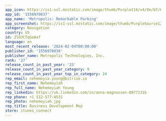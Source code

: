 ```yaml
---
app_icon: https://is1-ssl.mzstatic.com/image/thumb/Purple116/v4/8e/b7/68/8eb7686e-dcb2-6071-0f76-40241a93d804/AppIcon-1x_U007emarketing-0-7-0-0-GLES2_U002c0-85-220.png/1024x1024bb.png
app_id: '1556970037'
app_name: 'Metropolis: Remarkable Parking'
app_screenshot: https://is1-ssl.mzstatic.com/image/thumb/PurpleSource122/v4/58/e5/96/58e596ba-9d9c-f8e3-b803-63349b30e130/0b558bed-838e-4646-89a9-3734b1a3dc75_6.5_inch_-_01@1x.jpg/1242x2688bb.png
category: Navigation
country: US
id: ZlO3CTqGoAxf
language: en
most_recent_release: '2024-02-04T00:00:00'
publisher_id: '1556970039'
publisher_name: Metropolis Technologies, Inc.
rank: '27'
release_count_in_past_year: '23'
release_count_in_past_year_category: 9
release_count_in_past_year_top_in_category: 24
rep_email: nehemoyia.young@bitrise.io
rep_first_name: Nehemoyiah
rep_full_name: Nehemoyiah Young
rep_linkedin: https://uk.linkedin.com/in/anna-magnussen-0977131b
rep_phone: +1 512-577-4531
rep_photo: nehemoyiah.jpg
rep_title: Business Development Rep
store: itunes_connect
---
```

